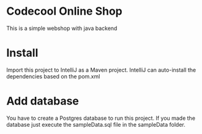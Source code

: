 # Codecool Online Shop

This is a simple webshop with java backend

# Install

Import this project to IntelliJ as a Maven project.
IntelliJ can auto-install the dependencies based on the pom.xml

# Add database

You have to create a Postgres database to run this project.
If you made the database just execute the sampleData.sql file in the sampleData folder. 
